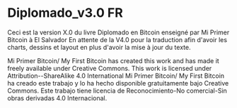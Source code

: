 # Diplomado_v3.0 FR


Ceci est la version X.0 du livre Diplomado en Bitcoin enseigné par Mi Primer Bitcoin à El Salvador
En attente de la V4.0 pour la traduction afin d'avoir les charts, dessins et layout en plus d'avoir la mise à jour du texte.


Mi Primer Bitcoin/ My First Bitcoin has created this work and has made it freely available under Creative Commons. This work is licensed under Attribution--ShareAlike 4.0 International
Mi Primer Bitcoin/ My First Bitcoin ha creado este trabajo y lo ha hecho disponible gratuitamente bajo Creative Commons. Este trabajo tiene licencia de Reconocimiento-No comercial-Sin obras derivadas 4.0 Internacional.
